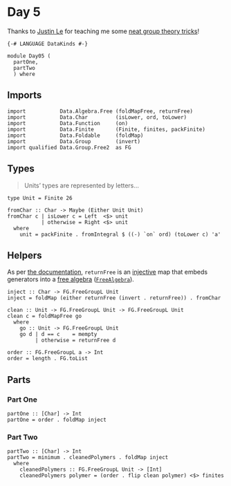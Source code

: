 # Day 5

Thanks to [Justin Le](https://github.com/mstksg) for teaching me some
[neat group theory
tricks](https://blog.jle.im/entry/alchemical-groups.html)\!

``` sourceCode literate haskell
{-# LANGUAGE DataKinds #-}
```

``` sourceCode literate haskell
module Day05 (
  partOne,
  partTwo
  ) where
```

## Imports

``` sourceCode literate haskell
import           Data.Algebra.Free (foldMapFree, returnFree)
import           Data.Char         (isLower, ord, toLower)
import           Data.Function     (on)
import           Data.Finite       (Finite, finites, packFinite)
import           Data.Foldable     (foldMap)
import           Data.Group        (invert)
import qualified Data.Group.Free2  as FG
```

## Types

<blockquote cite="https://adventofcode.com/2018/day/5">

Units’ types are represented by letters…

</blockquote>

``` sourceCode literate haskell
type Unit = Finite 26
```

``` sourceCode literate haskell
fromChar :: Char -> Maybe (Either Unit Unit)
fromChar c | isLower c = Left  <$> unit
           | otherwise = Right <$> unit
  where
    unit = packFinite . fromIntegral $ ((-) `on` ord) (toLower c) 'a'
```

## Helpers

As per [the
documentation](https://hackage.haskell.org/package/free-algebras-0.6.0.0/docs/Data-Algebra-Free.html#v:returnFree),
`returnFree` is an
[injective](https://en.wikipedia.org/wiki/Injective_function) map that
embeds generators into a [free
algebra](https://en.wikipedia.org/wiki/Free_algebra)
([`FreeAlgebra`](https://hackage.haskell.org/package/free-algebras-0.6.0.0/docs/Data-Algebra-Free.html#t:FreeAlgebra)).

``` sourceCode literate haskell
inject :: Char -> FG.FreeGroupL Unit
inject = foldMap (either returnFree (invert . returnFree)) . fromChar
```

``` sourceCode literate haskell
clean :: Unit -> FG.FreeGroupL Unit -> FG.FreeGroupL Unit
clean c = foldMapFree go
  where
    go :: Unit -> FG.FreeGroupL Unit
    go d | d == c    = mempty
         | otherwise = returnFree d
```

``` sourceCode literate haskell
order :: FG.FreeGroupL a -> Int
order = length . FG.toList
```

## Parts

### Part One

``` sourceCode literate haskell
partOne :: [Char] -> Int
partOne = order . foldMap inject
```

### Part Two

``` sourceCode literate haskell
partTwo :: [Char] -> Int
partTwo = minimum . cleanedPolymers . foldMap inject
  where
    cleanedPolymers :: FG.FreeGroupL Unit -> [Int]
    cleanedPolymers polymer = (order . flip clean polymer) <$> finites
```
